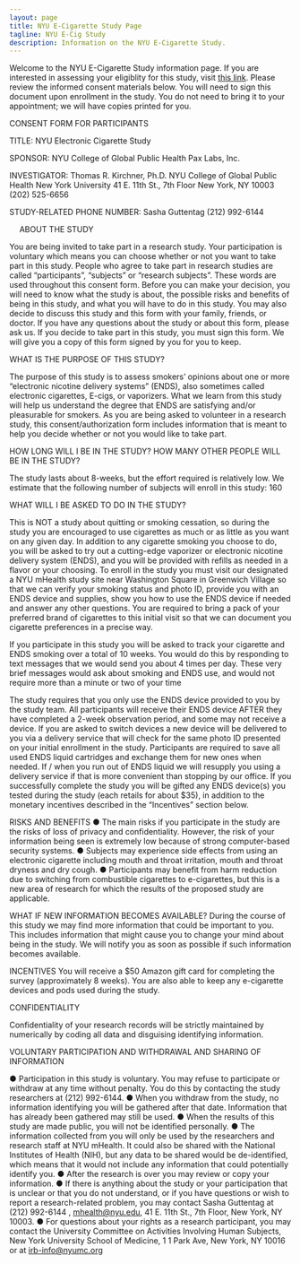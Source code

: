 ```yaml
---
layout: page
title: NYU E-Cigarette Study Page 
tagline: NYU E-Cig Study
description: Information on the NYU E-Cigarette Study. 
---
```


Welcome to the NYU E-Cigarette Study information page. If you are interested in assessing your eligiblity for this study, visit [this link](https://nyu.qualtrics.com/jfe/form/SV_7R0troHmfry4MDj/). Please review the informed consent materials below. You will need to sign this document upon enrollment in the study. You do not need to bring it to your appointment; we will have copies printed for you.  

CONSENT FORM FOR PARTICIPANTS
 
 
TITLE: 				NYU Electronic Cigarette Study
 
 
SPONSOR:                        	NYU College of Global Public Health
				Pax Labs, Inc.
 
INVESTIGATOR:              	Thomas R. Kirchner, Ph.D.
NYU College of Global Public Health
New York University
41 E. 11th St., 7th Floor
New York, NY  10003
(202) 525-6656
 
STUDY-RELATED
PHONE NUMBER: 		Sasha Guttentag
(212) 992-6144
        	
                                            	
 
 
ABOUT THE STUDY
 
You are being invited to take part in a research study. Your participation is voluntary which means you can choose whether or not you want to take part in this study. People who agree to take part in research studies are called “participants”, “subjects” or “research subjects”. These words are used throughout this consent form. Before you can make your decision, you will need to know what the study is about, the possible risks and benefits of being in this study, and what you will have to do in this study. You may also decide to discuss this study and this form with your family, friends, or doctor. If you have any questions about the study or about this form, please ask us. If you decide to take part in this study, you must sign this form. We will give you a copy of this form signed by you for you to keep.
 
WHAT IS THE PURPOSE OF THIS STUDY?
 
The purpose of this study is to assess smokers’ opinions about one or more “electronic nicotine delivery systems” (ENDS), also sometimes called electronic cigarettes, E-cigs, or vaporizers.  What we learn from this study will help us understand the degree that ENDS are satisfying and/or pleasurable for smokers.  As you are being asked to volunteer in a research study, this consent/authorization form includes information that is meant to help you decide whether or not you would like to take part. 
 
HOW LONG WILL I BE IN THE STUDY? HOW MANY OTHER PEOPLE WILL BE IN THE STUDY?
 
The study lasts about 8-weeks, but the effort required is relatively low.  We estimate that the following number of subjects will enroll in this study: 160
 
WHAT WILL I BE ASKED TO DO IN THE STUDY?
 
This is NOT a study about quitting or smoking cessation, so during the study you are encouraged to use cigarettes as much or as little as you want on any given day.  In addition to any cigarette smoking you choose to do, you will be asked to try out a cutting-edge vaporizer or electronic nicotine delivery system (ENDS), and you will be provided with refills as needed in a flavor or your choosing.  To enroll in the study you must visit our designated a NYU mHealth study site near Washington Square in Greenwich Village so that we can verify your smoking status and photo ID, provide you with an ENDS device and supplies, show you how to use the ENDS device if needed and answer any other questions.  You are required to bring a pack of your preferred brand of cigarettes to this initial visit so that we can document you cigarette preferences in a precise way.

If you participate in this study you will be asked to track your cigarette and ENDS smoking over a total of 10 weeks. You would do this by responding to text messages that we would send you about 4 times per day. These very brief messages would ask about smoking and ENDS use, and would not require more than a minute or two of your time 

The study requires that you only use the ENDS device provided to you by the study team. All participants will receive their ENDS device AFTER they have completed a 2-week observation period, and some may not receive a device. If you are asked to switch devices a new device will be delivered to you via a delivery service that will check for the same photo ID presented on your initial enrollment in the study.   Participants are required to save all used ENDS liquid cartridges and exchange them for new ones when needed.  If / when you run out of ENDS liquid we will resupply you using a delivery service if that is more convenient than stopping by our office.  If you successfully complete the study you will be gifted any ENDS device(s) you tested during the study (each retails for about $35), in addition to the monetary incentives described in the “Incentives” section below.

RISKS AND BENEFITS
●     The main risks if you participate in the study are the risks of loss of privacy and confidentiality. However, the risk of your information being seen is extremely low because of strong computer-based security systems.
●     Subjects may experience side effects from using an electronic cigarette including mouth and throat irritation, mouth and throat dryness and dry cough.
●     Participants may benefit from harm reduction due to switching from combustible cigarettes to e-cigarettes, but this is a new area of research for which the results of the proposed study are applicable.
 
WHAT IF NEW INFORMATION BECOMES AVAILABLE?
During the course of this study we may find more information that could be important to you. This includes information that might cause you to change your mind about being in the study. We will notify you as soon as possible if such information becomes available.
 
INCENTIVES
You will receive a $50 Amazon gift card for completing the survey (approximately 8 weeks). You are also able to keep any e-cigarette devices and pods used during the study.



CONFIDENTIALITY
 
Confidentiality of your research records will be strictly maintained by numerically by coding all data and disguising identifying information.
 
VOLUNTARY PARTICIPATION AND WITHDRAWAL AND SHARING OF INFORMATION
 
●     Participation in this study is voluntary. You may refuse to participate or withdraw at any time without penalty. You do this by contacting the study researchers at (212) 992-6144.
●     When you withdraw from the study, no information identifying you will be gathered after that date. Information that has already been gathered may still be used.
●	When the results of this study are made public, you will not be identified personally.
●     The information collected from you will only be used by the researchers and research staff at  NYU mHealth. It could also be shared with the National Institutes of Health (NIH), but any data to be shared would be de-identified, which means that it would not include any information that could potentially identify you.
●    After the research is over you may review or copy your information.
●     If there is anything about the study or your participation that is unclear or that you do not understand, or if you have questions or wish to report a research-related problem, you may contact Sasha Guttentag at (212) 992-6144 , mhealth@nyu.edu, 41 E. 11th St., 7th Floor, New York, NY  10003.
●     For questions about your rights as a research participant, you may contact the University Committee on Activities Involving Human Subjects, New York University School of Medicine, 1 1 Park Ave, New York, NY 10016 or at irb-info@nyumc.org




